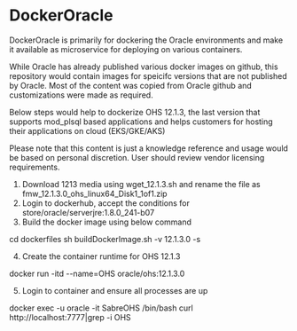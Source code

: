 # DockerOracle
DockerOracle is primarily for dockering the Oracle environments and make it available as microservice for deploying on various containers. 

While Oracle has already published various docker images on github, this repository would contain images for speicifc versions that are not published by Oracle. Most of the content was copied from Oracle github and customizations were made as required.

Below steps would help to dockerize OHS 12.1.3, the last version that supports mod_plsql based applications and helps customers for hosting their applications on cloud (EKS/GKE/AKS)

Please note that this content is just a knowledge reference and usage would be based on personal discretion. User should review vendor licensing requirements.

1. Download 1213 media using wget_12.1.3.sh and rename the file as fmw_12.1.3.0_ohs_linux64_Disk1_1of1.zip
2. Login to dockerhub, accept the conditions for store/oracle/serverjre:1.8.0_241-b07
3. Build the docker image using below command

cd  dockerfiles
sh buildDockerImage.sh -v 12.1.3.0 -s

4. Create the container runtime for OHS 12.1.3

docker run -itd --name=OHS oracle/ohs:12.1.3.0

5. Login to container and ensure all processes are up

docker exec -u oracle -it SabreOHS /bin/bash
curl http://localhost:7777|grep -i OHS

